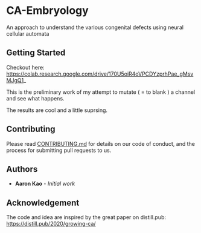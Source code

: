 # CA-Embryology

An approach to understand the various congenital defects using neural cellular automata

## Getting Started

Checkout here: https://colab.research.google.com/drive/170U5oiR4oVPCDYzprhPae_gMsvMJgQ1_

This is the preliminary work of my attempt to mutate ( = to blank ) a channel and see what happens.

The results are cool and a little suprsing.

## Contributing

Please read [CONTRIBUTING.md](https://gist.github.com/PurpleBooth/b24679402957c63ec426) for details on our code of conduct, and the process for submitting pull requests to us.

## Authors

* **Aaron Kao** - *Initial work* 

## Acknowledgement

The code and idea are inspired by the great paper on distill.pub: https://distill.pub/2020/growing-ca/

